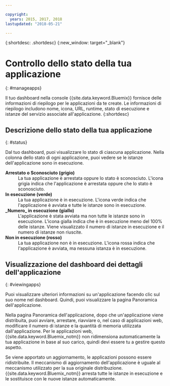 ```yaml
---

copyright:
  years: 2015, 2017, 2018
lastupdated: "2018-05-21"

---
```


{:shortdesc: .shortdesc}
{:new_window: target="_blank"}

# Controllo dello stato della tua applicazione
{: #manageapps}

Il tuo dashboard nella console {{site.data.keyword.Bluemix}} fornisce delle informazioni di riepilogo per le applicazioni da te create. Le informazioni di riepilogo includono nome, icona, URL, runtime, stato di esecuzione e istanze del servizio associate all'applicazione.
{:shortdesc}

## Descrizione dello stato della tua applicazione
{: #status}

Dal tuo dashboard, puoi visualizzare lo stato di ciascuna applicazione. Nella colonna dello stato di ogni applicazione, puoi vedere se le istanze dell'applicazione sono in esecuzione.

<dl>
<dt>
<strong>
Arrestato o Sconosciuto (grigio)
</strong>
</dt>
<dd>
La tua applicazione è arrestata oppure lo stato è sconosciuto. L'icona grigia indica che l'applicazione è arrestata oppure che lo stato è sconosciuto.
</dd>
<dt>
<strong>
In esecuzione (verde)
</strong>
</dt>
<dd>
La tua applicazione è in esecuzione. L'icona verde indica che l'applicazione è avviata e tutte le istanze sono in esecuzione.
</dd>
<dt>
<strong>
_Numero_  in esecuzione (giallo)
</strong>
</dt>
<dd>
L'applicazione è stata avviata ma non tutte le istanze sono in esecuzione. L'icona gialla indica che è in esecuzione meno del 100% delle istanze. Viene visualizzato il numero di istanze in esecuzione e il numero di istanze non riuscite.
</dd>
<dt>
<strong>
Non in esecuzione (rosso)
</strong>
</dt>
<dd>
La tua applicazione non è in esecuzione. L'icona rossa indica che l'applicazione è avviata, ma nessuna istanza è in esecuzione.
</dd>
</dl>

## Visualizzazione del dashboard dei dettagli dell'applicazione
{: #viewingapps}

Puoi visualizzare ulteriori informazioni su un'applicazione facendo clic sul suo nome nel dashboard. Quindi, puoi visualizzare la pagina Panoramica dell'applicazione.

Nella pagina Panoramica dell'applicazione, dopo che un'applicazione viene distribuita, puoi avviare, arrestare, riavviare o, nel caso di applicazioni web, modificare il numero di istanze e la quantità di memoria utilizzata dall'applicazione. Per le applicazioni web, {{site.data.keyword.Bluemix_notm}} non ridimensiona automaticamente la tua applicazione in base al suo carico, quindi devi essere tu a gestire questo aspetto.

Se viene apportato un aggiornamento, le applicazioni possono essere ridistribuite. Il meccanismo di aggiornamento dell'applicazione è uguale al meccanismo utilizzato per la sua originale distribuzione. {{site.data.keyword.Bluemix_notm}} arresta
tutte le istanze in esecuzione e le sostituisce con le nuove istanze automaticamente.
